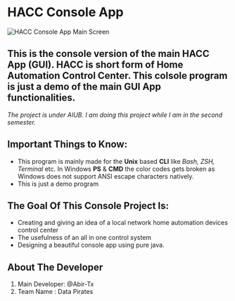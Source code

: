 #                                           HACC Console App

![HACC Console App Main Screen](https://i.imgur.com/HPYJrda.jpg)

## This is the console version of the main HACC App (GUI). HACC is short form of Home Automation Control Center. This colsole program is just a demo of the main GUI App functionalities.

_The project is under AIUB. I am doing this project while I am in the second semester._


## Important Things to Know:
* This program is mainly made for the **Unix** based **CLI** like *Bash, ZSH, Terminal* etc. In Windows **PS** & **CMD** the color codes gets broken as Windows does not support ANSI escape characters natively.
* This is just a demo program


## The Goal Of This Console Project Is:
* Creating and giving an idea of a local network home automation devices control center
* The usefulness of an all in one control system
* Designing a beautiful console app using pure java.


## About The Developer
1. Main Developer: @Abir-Tx
2. Team Name     : Data Pirates